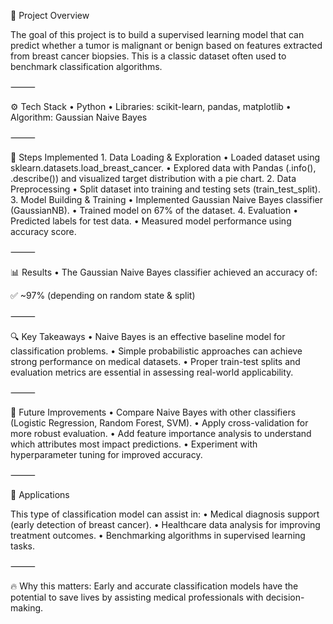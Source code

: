 📌 Project Overview

The goal of this project is to build a supervised learning model that can predict whether a tumor is malignant or benign based on features extracted from breast cancer biopsies. This is a classic dataset often used to benchmark classification algorithms.

⸻

⚙️ Tech Stack
	•	Python
	•	Libraries: scikit-learn, pandas, matplotlib
	•	Algorithm: Gaussian Naive Bayes

⸻

🚀 Steps Implemented
	1.	Data Loading & Exploration
	•	Loaded dataset using sklearn.datasets.load_breast_cancer.
	•	Explored data with Pandas (.info(), .describe()) and visualized target distribution with a pie chart.
	2.	Data Preprocessing
	•	Split dataset into training and testing sets (train_test_split).
	3.	Model Building & Training
	•	Implemented Gaussian Naive Bayes classifier (GaussianNB).
	•	Trained model on 67% of the dataset.
	4.	Evaluation
	•	Predicted labels for test data.
	•	Measured model performance using accuracy score.

⸻

📊 Results
	•	The Gaussian Naive Bayes classifier achieved an accuracy of:

✅ ~97% (depending on random state & split)

⸻

🔍 Key Takeaways
	•	Naive Bayes is an effective baseline model for classification problems.
	•	Simple probabilistic approaches can achieve strong performance on medical datasets.
	•	Proper train-test splits and evaluation metrics are essential in assessing real-world applicability.

⸻

📂 Future Improvements
	•	Compare Naive Bayes with other classifiers (Logistic Regression, Random Forest, SVM).
	•	Apply cross-validation for more robust evaluation.
	•	Add feature importance analysis to understand which attributes most impact predictions.
	•	Experiment with hyperparameter tuning for improved accuracy.

⸻

💼 Applications

This type of classification model can assist in:
	•	Medical diagnosis support (early detection of breast cancer).
	•	Healthcare data analysis for improving treatment outcomes.
	•	Benchmarking algorithms in supervised learning tasks.

⸻

🔥 Why this matters: Early and accurate classification models have the potential to save lives by assisting medical professionals with decision-making.
